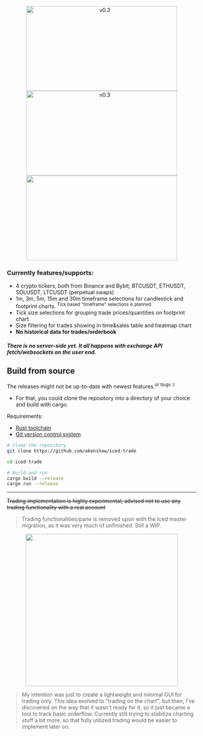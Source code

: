 <p align="center">
  <img width="400" height="225" alt="v0.3" src="https://github.com/akenshaw/iced-trade/assets/63060680/6aa1b587-5659-48c4-af8c-bcfc81168a10"  >  
  <img alt="v0.3" src="https://github.com/akenshaw/iced-trade/assets/63060680/8a13536c-f39e-48a2-9d02-a49a8bc965a5" width="400" height="225" style="display: inline-block;" />
  <img src="https://github.com/akenshaw/iced-trade/assets/63060680/1517e033-e336-45ee-9418-79135e8a8cd2" width="400" height="225" style="display: inline-block;" /> 
</p>

### Currently features/supports:
- 4 crypto tickers, both from Binance and Bybit; BTCUSDT, ETHUSDT, SOLUSDT, LTCUSDT (perpetual swaps)
- 1m, 3m, 5m, 15m and 30m timeframe selections for candlestick and footprint charts. <sup>Tick based "timeframe" selections is planned</sup>
- Tick size selections for grouping trade prices/quantities on footprint chart
- Size filtering for trades showing in time&sales table and heatmap chart
- **No historical data for trades/orderbook**

##### There is no server-side yet. It all happens with exchange API fetch/websockets on the user end.

## Build from source
The releases might not be up-to-date with newest features.<sup>or bugs :)</sup>
- For that, you could
clone the repository into a directory of your choice and build with cargo.

Requirements:
- [Rust toolchain](https://www.rust-lang.org/tools/install)
- [Git version control system](https://git-scm.com/)

```bash
# Clone the repository
git clone https://github.com/akenshaw/iced-trade

cd iced-trade

# Build and run
cargo build --release
cargo run --release
```
***
~~Trading implementation is highly experimental; advised not to use any trading functionality with a real account~~ 
> Trading functionalities/pane is removed upon with the Iced master migration, as it was very much of unfinished. Still a WIP.
> 
<p align="center">
  <img src="https://github.com/akenshaw/iced-trade/assets/63060680/e7b55751-b547-4548-ac95-5348c6c60385" width="404,5" />
</p>

>  My intention was just to create a lightweight and minimal GUI for trading only. This idea evolved to "trading on the chart", but then, I've discovered on the way that it wasn't ready for it, so it just became a tool to track basic orderflow. Currently still trying to stabilize charting stuff a bit more, so that fully utilized trading would be easier to implement later on.
